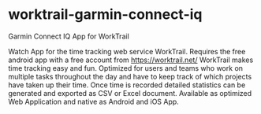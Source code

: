 # worktrail-garmin-connect-iq

Garmin Connect IQ App for WorkTrail

Watch App for the time tracking web service WorkTrail. Requires the free android app with a free account from https://worktrail.net/
WorkTrail makes time tracking easy and fun. Optimized for users and teams who work on multiple tasks throughout the day and have to keep track of which projects have taken up their time. Once time is recorded detailed statistics can be generated and exported as CSV or Excel document. Available as optimized Web Application and native as Android and iOS App.
